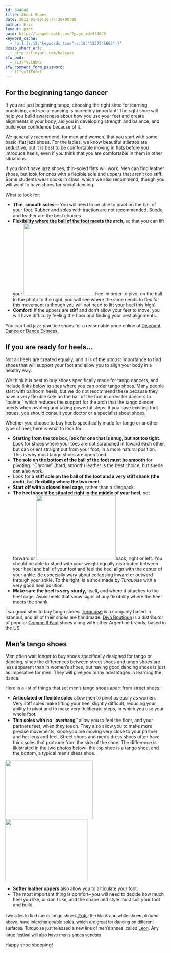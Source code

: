 ```yaml
---
id: 344646
title: About Shoes
date: 2013-01-06T16:44:26+00:00
author: Eric
layout: page
guid: http://tangobreath.com/?page_id=344646
keyword_cache:
  - 'a:1:{s:13:"keywords_time";s:10:"1357246866";}'
dcssb_short_url:
  - http://tinyurl.com/bq2xazs
sfw_pwd:
  - cL3TfVElNbRV
sfw_comment_form_password:
  - lTfvx71Tnfgf
---
```

## For the beginning tango dancer

If you are just beginning tango, choosing the right shoe for learning, practicing, and social dancing is incredibly important! The right shoe will help you build awareness about how you use your feet and create alignments in your body, aid you in developing strength and balance, and build your confidence because of it.

We generally recommend, for men and women, that you start with some basic, flat jazz shoes. For the ladies, we know beautiful stilettos are seductive, but it is best to be comfortable moving in flats before you introduce heels, even if you think that you are comfortable in them in other situations.

If you don&#8217;t have jazz shoes, thin-soled flats will work. Men can find leather shoes, but look for ones with a flexible sole and uppers that aren&#8217;t too stiff. Some students wear socks in class, which we also recommend, though you will want to have shoes for social dancing.

What to look for:

  * **Thin, smooth soles**&#8212; You will need to be able to pivot on the ball of your foot. Rubber and soles with traction are not recommended. Suede and leather are the best choices.
  * **Flexibility where the ball of the foot meets the arch**, so that you can lift your [<img class="alignright size-full wp-image-344657" title="jazz shoe" src="http://tangobreath.com/wp-content/uploads/2013/01/jazz-shoe.jpg" alt="" width="225" height="225" srcset="http://tangobreath.com/wp-content/uploads/2013/01/jazz-shoe.jpg 225w, http://tangobreath.com/wp-content/uploads/2013/01/jazz-shoe-150x150.jpg 150w" sizes="(max-width: 225px) 100vw, 225px" />](http://tangobreath.com/wp-content/uploads/2013/01/jazz-shoe.jpg)heel in order to pivot on the ball. In the photo to the right, you will see where the shoe needs to flex for this movement (although you will not need to lift your heel this high)
  * **Comfort!** If the uppers are stiff and don&#8217;t allow your feet to move, you will have difficulty feeling the floor and finding your best alignments.

<div>
  You can find jazz practice shoes for a reasonable price online at <a href="http://www.discountdance.com/dancewear/shoes/jazz-shoes-adult/page1" target="_blank">Discount Dance</a> or <a href="http://www.dancex.com/catalog/frontend/category/id/27" target="_blank">Dance Express.</a>
</div>

<div>
</div>

<div>
</div>

## 

## If you are ready for heels&#8230;

Not all heels are created equally, and it is of the utmost importance to find shoes that will support your foot and allow you to align your body in a healthy way.

We think it is best to buy shoes specifically made for tango dancers, and include links below to sites where you can order tango shoes. Many people start with ballroom heels, but we do not recommend these because they have a very flexible sole on the ball of the foot in order for dancers to &#8220;pointe,&#8221; which reduces the support for the arch that the tango dancer needs when pivoting and taking powerful steps. If you have existing foot issues, you should consult your doctor or a specialist about shoes.

Whether you choose to buy heels specifically made for tango or another type of heel, here is what to look for:

  * **Starting from the toe box, look for one that is snug, but not too tight**. Look for shoes where your toes are not scrunched in toward each other, but can orient straight out from your foot, in a more natural position. This is why most tango shoes are open toed.
  * **The sole on the bottom of the ball of the foot must be smooth** for pivoting. &#8220;Chrome&#8221; (hard, smooth) leather is the best choice, but suede can also work.
  * Look for a **stiff sole on the ball of the foot and a very stiff shank (the arch)**, but **flexibility where the two meet**.
  * **Start off with a closed heel cage**, rather than a slingback.
  * **The heel should be situated right in the middle of your heel**, not forward or [<img class="alignright size-full wp-image-344686" title="turquoise shoe" src="http://tangobreath.com/wp-content/uploads/2013/01/turquoise-shoe.jpg" alt="" width="249" height="202" />](http://tangobreath.com/wp-content/uploads/2013/01/turquoise-shoe.jpg)back, right or left. You should be able to stand with your weight equally distributed between your heel and ball of your foot and feel the heel align with the center of your ankle. Be especially wary about collapsing inward or outward through your ankle. To the right, is a shoe made by _Turquoise_ with a very good heel position.
  * **Make sure the heel is very sturdy**, itself, and where it attaches to the heel cage. Avoid heels that show signs of any flexibility where the heel meets the shank.

<div>
  Two good sites to buy tango shoes: <a href="http://www.turquoise-shoes.com/Collections/Tango-17" target="_blank">Turquoise</a> is a company based in Istanbul, and all of their shoes are handmade. <a href="http://www.diva-boutique.com/women_welcome.aspx" target="_blank">Diva Boutique</a> is a distributor of popular <a href="http://www.commeilfaut.com.ar/eng/historia.php" target="_blank">Comme Il Faut</a> shoes along with other Argentine brands, based in the US.
</div>

<div>
</div>

<div>
</div>

## 

## Men&#8217;s tango shoes

Men often wait longer to buy shoes specifically designed for tango or dancing, since the differences between street shoes and tango shoes are less apparent than in women&#8217;s shoes, but having good dancing shoes is just as imperative for men. They will give you many advantages in learning the dance.

Here is a list of things that set men&#8217;s tango shoes apart from street shoes:

  * **Articulated or flexible soles** allow men to pivot as easily as women. Very stiff soles make lifting your heel slightly difficult, reducing your ability to pivot and to make very deliberate steps, in which you use your whole foot.
  * <strong style="font-family: 'Helvetica Neue', Helvetica, Arial, sans-serif;">Thin soles with no &#8220;overhang&#8221;</strong> allow you to feel the floor, and your partners feet, when they touch. They also allow you to make more precise movements, since you are moving very close to your partner and her legs and feet. Street shoes and men&#8217;s dress shoes often have thick soles that protrude from the side of the shoe. The difference is illustrated in the two photos below&#8211; the top shoe is a tango shoe, and the bottom, a typical men&#8217;s dress shoe.

<a style="font-family: 'Helvetica Neue', Helvetica, Arial, sans-serif;" href="http://tangobreath.com/wp-content/uploads/2013/01/mens-2x8.jpg"><img class="aligncenter size-full wp-image-347343" title="mens 2x8" src="http://tangobreath.com/wp-content/uploads/2013/01/mens-2x8.jpg" alt="" width="274" height="184" /></a><a style="font-family: 'Helvetica Neue', Helvetica, Arial, sans-serif;" href="http://tangobreath.com/wp-content/uploads/2013/01/mens-street-shoes.jpg"><img class="aligncenter size-full wp-image-347344" title="mens street shoes" src="http://tangobreath.com/wp-content/uploads/2013/01/mens-street-shoes.jpg" alt="" width="259" height="194" /></a>

  * **Softer leather uppers** also allow you to articulate your foot.
  * The most important thing is comfort&#8211; you will need to decide how much heel you like, or don&#8217;t like, and the shape and style must suit your foot and build.

<span class="Apple-style-span" style="font-family: 'Helvetica Neue', Helvetica, Arial, sans-serif;">Two sites to find men&#8217;s tango shoes:<a href="http://www.2x4alpie.com/english/tango-shoes.htm" target="_blank"> 2x4s</a>, the black and white shoes pictured above, have interchangeable soles, which are great for dancing on different surfaces. Turquoise just released a new line of men&#8217;s shoes, called <a href="http://www.turquoise-shoes.com/Collections/Men-23" target="_blank">Leon</a>. Any large festival will also have men&#8217;s shoes vendors. </span>

Happy shoe shopping!
